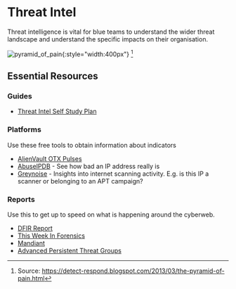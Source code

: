 # Threat Intel

Threat intelligence is vital for blue teams to understand the wider threat landscape and understand the specific impacts on their organisation.

![pyramid_of_pain](https://4.bp.blogspot.com/-EDLbyYipz_E/UtnWN7fdGcI/AAAAAAAANno/b4UX5wjNdh0/s1600/Pyramid+of+Pain+v2.png){:style="width:400px"} [^1]

[^1]: Source: https://detect-respond.blogspot.com/2013/03/the-pyramid-of-pain.html


## Essential Resources

### Guides

* [Threat Intel Self Study Plan](https://medium.com/katies-five-cents/a-cyber-threat-intelligence-self-study-plan-part-1-968b5a8daf9a)

### Platforms

Use these free tools to obtain information about indicators

* [AlienVault OTX Pulses](https://otx.alienvault.com/browse/global/pulses?include_inactive=0&sort=-modified&page=1&limit=10)
* [AbuseIPDB](https://www.abuseipdb.com/) - See how bad an IP address really is
* [Greynoise](http://greynoise.io/) - Insights into internet scanning activity. E.g. is this IP a scanner or belonging to an APT campaign?

### Reports

Use this to get up to speed on what is happening around the cyberweb.

* [DFIR Report](https://thedfirreport.com/)
* [This Week In Forensics](https://thisweekin4n6.com/)
* [Mandiant](https://www.mandiant.com/resources)
* [Advanced Persistent Threat Groups](https://attack.mitre.org/groups/)